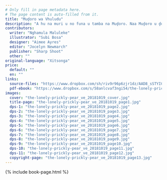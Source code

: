```yaml
---
# Only fill in page metadata here.
# The page content is auto-filled from it.
title: "Muḓoro wa Vhuludu"
description: "A hu na muri u no funa u tamba na Muḓoro. Naa Muḓoro u ḓo wana khonani?"
contributors:
  writer: "Nghamula Maluleke"
  illustrator: "Subi Bosa"
  designer: "Aimee Ayres"
  editor: "Jocelyn Newmarch"
  publisher: "Sharp Shoot"
  other: ""
original-language: "Xitsonga"
price:
  default: ""
  en: ""
links:
  source-files: "https://www.dropbox.com/sh/riv9r96p6zjr1dz/AAD8_sSTYICYuIQZUvC4JgKGa?dl=0"
  pdf-ebook: "https://www.dropbox.com/s/58anlcvaf3ngi54/the-lonely-prickly-pear_ve_20181019.pdf?dl=0"
images:
  cover: "the-lonely-prickly-pear_ve_20181019_cover.jpg"
  title-page: "the-lonely-prickly-pear_ve_20181019_page1.jpg"
  dps-1: "the-lonely-prickly-pear_ve_20181019_page2.jpg"
  dps-2: "the-lonely-prickly-pear_ve_20181019_page3.jpg"
  dps-3: "the-lonely-prickly-pear_ve_20181019_page4.jpg"
  dps-4: "the-lonely-prickly-pear_ve_20181019_page5.jpg"
  dps-5: "the-lonely-prickly-pear_ve_20181019_page6.jpg"
  dps-6: "the-lonely-prickly-pear_ve_20181019_page7.jpg"
  dps-7: "the-lonely-prickly-pear_ve_20181019_page8.jpg"
  dps-8: "the-lonely-prickly-pear_ve_20181019_page9.jpg"
  dps-9: "the-lonely-prickly-pear_ve_20181019_page10.jpg"
  dps-10: "the-lonely-prickly-pear_ve_20181019_page11.jpg"
  dps-11: "the-lonely-prickly-pear_ve_20181019_page12.jpg"
  copyright-page: "the-lonely-prickly-pear_ve_20181019_page13.jpg"
---
```


{% include book-page.html %}



